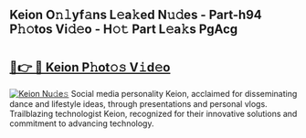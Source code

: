 ## Keion O𝚗𝚕yf𝚊ns L𝚎a𝚔ed N𝚞𝚍es - Part-h94 P𝚑𝚘tos Vi𝚍𝚎o - H𝚘𝚝 Part L𝚎a𝚔s PgAcg

# <h2><a href="http://kf0r96.oniu.top/?m=Keion">🔗👉 🔴 Keion P𝚑ot𝚘𝚜 V𝚒d𝚎o</a></h2>

[![Keion Nu𝚍e𝚜](https://i.imgur.com/0qMVB7G.gif)](http://kf0r96.oniu.top/?m=Keion)
Social media personality Keion, acclaimed for disseminating dance and lifestyle ideas, through presentations and personal vlogs. Trailblazing technologist Keion, recognized for their innovative solutions and commitment to advancing technology.  
